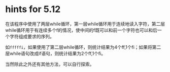 # hints for 5.12

在该程序中使用了两层while循环，第一层while循环用于连续地读入字符，第二层while循环用于有连续多个f的情况，使中间的f既可以和前一个字符也可以和后一个字符组成要求的序列。

如`fffffi`，如果使用了第二层while循环，则统计结果为4个ff,1个fi；如果将第二层while语句改成if语句，则统计结果为2个ff,1个fi。

当然除此之外还有其他方法，可以自行探索。